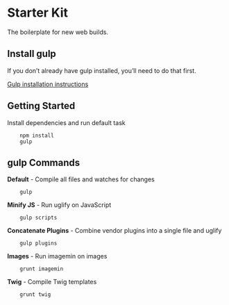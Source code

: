 # Starter Kit


The boilerplate for new web builds.

## Install gulp

If you don’t already have gulp installed, you’ll need to do that first.

[Gulp installation instructions](https://github.com/gulpjs/gulp/blob/master/docs/getting-started.md)

## Getting Started

Install dependencies and run default task

		npm install
		gulp

## gulp Commands

**Default** - Compile all files and watches for changes

        gulp

**Minify JS** - Run uglify on JavaScript

		gulp scripts
		
**Concatenate Plugins** - Combine vendor plugins into a single file and uglify

		gulp plugins

**Images** - Run imagemin on images 

        grunt imagemin

**Twig** - Compile Twig templates

        grunt twig
